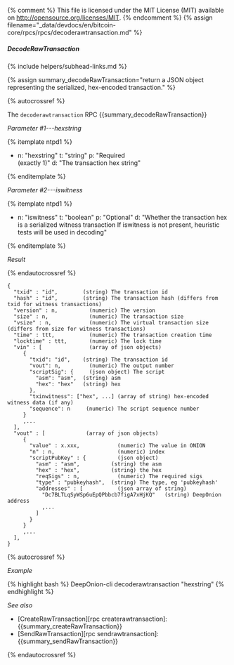 {% comment %}
This file is licensed under the MIT License (MIT) available on
http://opensource.org/licenses/MIT.
{% endcomment %}
{% assign filename="_data/devdocs/en/bitcoin-core/rpcs/rpcs/decoderawtransaction.md" %}

##### DecodeRawTransaction
{% include helpers/subhead-links.md %}

{% assign summary_decodeRawTransaction="return a JSON object representing the serialized, hex-encoded transaction." %}

{% autocrossref %}

The `decoderawtransaction` RPC {{summary_decodeRawTransaction}}

*Parameter #1---hexstring*

{% itemplate ntpd1 %}
- n: "hexstring"
  t: "string"
  p: "Required<br>(exactly 1)"
  d: "The transaction hex string"

{% enditemplate %}

*Parameter #2---iswitness*

{% itemplate ntpd1 %}
- n: "iswitness"
  t: "boolean"
  p: "Optional"
  d: "Whether the transaction hex is a serialized witness transaction
       If iswitness is not present, heuristic tests will be used in decoding"

{% enditemplate %}

*Result*

{% endautocrossref %}

    {
      "txid" : "id",        (string) The transaction id
      "hash" : "id",        (string) The transaction hash (differs from txid for witness transactions)
      "version" : n,          (numeric) The version
      "size" : n,             (numeric) The transaction size
      "vsize" : n,            (numeric) The virtual transaction size (differs from size for witness transactions)
      "time" : ttt,           (numeric) The transaction creation time
      "locktime" : ttt,       (numeric) The lock time
      "vin" : [               (array of json objects)
         {
           "txid": "id",    (string) The transaction id
           "vout": n,         (numeric) The output number
           "scriptSig": {     (json object) The script
             "asm": "asm",  (string) asm
             "hex": "hex"   (string) hex
           },
           "txinwitness": ["hex", ...] (array of string) hex-encoded witness data (if any)
           "sequence": n     (numeric) The script sequence number
         }
         ,...
      ],
      "vout" : [             (array of json objects)
         {
           "value" : x.xxx,            (numeric) The value in ONION
           "n" : n,                    (numeric) index
           "scriptPubKey" : {          (json object)
             "asm" : "asm",          (string) the asm
             "hex" : "hex",          (string) the hex
             "reqSigs" : n,            (numeric) The required sigs
             "type" : "pubkeyhash",  (string) The type, eg 'pubkeyhash'
             "addresses" : [           (json array of string)
               "Dc7BLTLqSyWSp6uEpQPbbcb7figA7xHjKQ"   (string) DeepOnion address
               ,...
             ]
           }
         }
         ,...
      ],
    }

{% autocrossref %}

*Example*

{% highlight bash %}
DeepOnion-cli decoderawtransaction "hexstring"
{% endhighlight %}

*See also*

* [CreateRawTransaction][rpc createrawtransaction]: {{summary_createRawTransaction}}
* [SendRawTransaction][rpc sendrawtransaction]: {{summary_sendRawTransaction}}

{% endautocrossref %}
